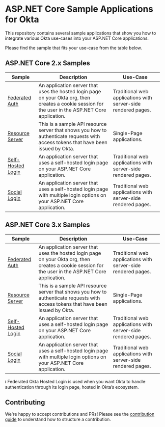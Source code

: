 # ASP.NET Core Sample Applications for Okta

This repository contains several sample applications that show you how to integrate various Okta use-cases into your ASP.NET Core applications.

Please find the sample that fits your use-case from the table below.

## ASP.NET Core 2.x Samples

| Sample | Description | Use-Case |
|--------|-------------|----------|
| [Federated Auth](/samples-aspnetcore-2x/federated-auth) | An application server that uses the hosted login page on your Okta org, then creates a cookie session for the user in the ASP.NET Core application. | Traditional web applications with server-side rendered pages. |
| [Resource Server](/samples-aspnetcore-2x/resource-server) | This is a sample API resource server that shows you how to authenticate requests with access tokens that have been issued by Okta. | Single-Page applications. |
| [Self-Hosted Login](/samples-aspnetcore-2x/self-hosted-login) |  An application server that uses a self-hosted login page on your ASP.NET Core application. | Traditional web applications with server-side rendered pages. |
| [Social Login](/samples-aspnetcore-2x/social-login) |  An application server that uses a self-hosted login page with multiple login options on your ASP.NET Core application. | Traditional web applications with server-side rendered pages. |

## ASP.NET Core 3.x Samples

| Sample | Description | Use-Case |
|--------|-------------|----------|
| [Federated Auth](/samples-aspnetcore-3x/federated-auth) | An application server that uses the hosted login page on your Okta org, then creates a cookie session for the user in the ASP.NET Core application. | Traditional web applications with server-side rendered pages. |
| [Resource Server](/samples-aspnetcore-3x/resource-server) | This is a sample API resource server that shows you how to authenticate requests with access tokens that have been issued by Okta. | Single-Page applications. |
| [Self-Hosted Login](/samples-aspnetcore-3x/self-hosted-login) |  An application server that uses a self-hosted login page on your ASP.NET Core application. | Traditional web applications with server-side rendered pages. |
| [Social Login](/samples-aspnetcore-3x/social-login) |  An application server that uses a self-hosted login page with multiple login options on your ASP.NET Core application. | Traditional web applications with server-side rendered pages. |

:information_source: Federated Okta Hosted Login is used when you want Okta to handle authentication through its login page, hosted in Okta’s ecosystem.


## Contributing
 
We're happy to accept contributions and PRs! Please see the [contribution guide](CONTRIBUTING.md) to understand how to structure a contribution.
